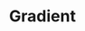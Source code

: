---
title: "Gradient"

categories: ['']

tags: ['Gradient']

arabic: ['التدرج']

publishers: ['معجم مصطلحات التعلم الآلي والتعلم العميق وعلم البيانات']

types: "word"

slug: ""
---